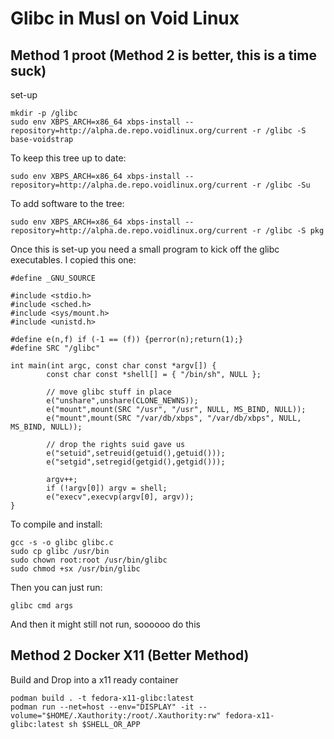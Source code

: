 # Glibc in Musl on Void Linux

## Method 1 proot (Method 2 is better, this is a time suck)
set-up

```
mkdir -p /glibc
sudo env XBPS_ARCH=x86_64 xbps-install --repository=http://alpha.de.repo.voidlinux.org/current -r /glibc -S base-voidstrap
```

To keep this tree up to date:

```
sudo env XBPS_ARCH=x86_64 xbps-install --repository=http://alpha.de.repo.voidlinux.org/current -r /glibc -Su
```

To add software to the tree:

```
sudo env XBPS_ARCH=x86_64 xbps-install --repository=http://alpha.de.repo.voidlinux.org/current -r /glibc -S pkg
```

Once this is set-up you need a small program to kick off the glibc executables. I copied this one:

```
#define _GNU_SOURCE

#include <stdio.h>
#include <sched.h>
#include <sys/mount.h>
#include <unistd.h>

#define e(n,f) if (-1 == (f)) {perror(n);return(1);}
#define SRC "/glibc"

int main(int argc, const char const *argv[]) {
        const char const *shell[] = { "/bin/sh", NULL };

        // move glibc stuff in place
        e("unshare",unshare(CLONE_NEWNS));
        e("mount",mount(SRC "/usr", "/usr", NULL, MS_BIND, NULL));
        e("mount",mount(SRC "/var/db/xbps", "/var/db/xbps", NULL, MS_BIND, NULL));

        // drop the rights suid gave us
        e("setuid",setreuid(getuid(),getuid()));
        e("setgid",setregid(getgid(),getgid()));

        argv++;
        if (!argv[0]) argv = shell;
        e("execv",execvp(argv[0], argv));
}

```

To compile and install:

```
gcc -s -o glibc glibc.c
sudo cp glibc /usr/bin
sudo chown root:root /usr/bin/glibc
sudo chmod +sx /usr/bin/glibc
```

Then you can just run:

```
glibc cmd args
```
And then it might still not run, soooooo do this 

## Method 2 Docker X11 (Better Method)

Build and Drop into a x11 ready container

```
podman build . -t fedora-x11-glibc:latest
podman run --net=host --env="DISPLAY" -it --volume="$HOME/.Xauthority:/root/.Xauthority:rw" fedora-x11-glibc:latest sh $SHELL_OR_APP
```
